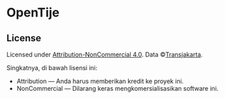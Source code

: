 # OpenTije

## License

Licensed under [Attribution-NonCommercial 4.0](https://creativecommons.org/licenses/by-nc/4.0/deed.en). Data ©[Transjakarta](https://ppid.transjakarta.co.id/profil/dasar-hukum).

Singkatnya, di bawah lisensi ini:

- Attribution — Anda harus memberikan kredit ke proyek ini.
- NonCommercial — Dilarang keras mengkomersialisasikan software ini.
